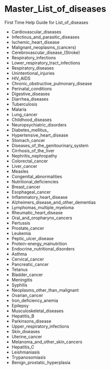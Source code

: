 # Master_List_of_diseases
First Time Help Guide for List_of_diseases

  -  Cardiovascular_diseases
  -  Infectious_and_parasitic_diseases
  -  Ischemic_heart_disease
  -  Malignant_neoplasms_(cancers)
  -  Cerebrovascular_disease_(Stroke)
  -  Respiratory_infections
  -  Lower_respiratory_tract_infections
  -  Respiratory_diseases
  -  Unintentional_injuries
  -  HIV_AIDS
  -  Chronic_obstructive_pulmonary_disease
  -  Perinatal_conditions
  -  Digestive_diseases
  -  Diarrhea_diseases
  -  Tuberculosis
  -  Malaria
  -  Lung_cancer
  -  Childhood_diseases
  -  Neuropsychiatric_disorders
  -  Diabetes_mellitus_
  -  Hypertensive_heart_disease
  -  Stomach_cancer
  -  Diseases_of_the_genitourinary_system
  -  Cirrhosis_of_the_liver
  -  Nephritis_nephropathy
  -  Colorectal_cancer
  -  Liver_cancer
  -  Measles
  -  Congenital_abnormalities
  -  Nutritional_deficiencies
  -  Breast_cancer
  -  Esophageal_cancer
  -  Inflammatory_heart_disease
  -  Alzheimers_disease_and_other_dementias
  -  Lymphomas_multiple_myeloma
  -  Rheumatic_heart_disease
  -  Oral_and_oropharynx_cancers
  -  Pertussis
  -  Prostate_cancer
  -  Leukemia
  -  Peptic_ulcer_disease
  -  Protein-energy_malnutrition
  -  Endocrine_nutritional_disorders
  -  Asthma
  -  Cervical_cancer
  -  Pancreatic_cancer
  -  Tetanus
  -  Bladder_cancer
  -  Meningitis
  -  Syphilis
  -  Neoplasms_other_than_malignant
  -  Ovarian_cancer
  -  Iron_deficiency_anemia
  -  Epilepsy
  -  Musculoskeletal_diseases
  -  Hepatitis_B
  -  Parkinsons_disease
  -  Upper_respiratory_infections
  -  Skin_diseases
  -  Uterine_cancer
  -  Melanoma_and_other_skin_cancers
  -  Hepatitis_C
  -  Leishmaniasis
  -  Trypanosomiasis
  -  Benign_prostatic_hyperplasia

